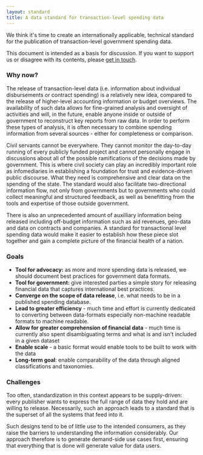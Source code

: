 ```yaml
---
layout: standard
title: A data standard for transaction-level spending data
---
```


<p>
    We think it's time to create an internationally applicable, technical
    standard for the publication of transaction-level government spending
    data.        
</p>

<div class="alert">
    This document is intended as a basis for discussion. If you want to support us 
    or disagree with its contents, please <a href="contribute.html">get in touch</a>.
</div>

<h3>Why now?</h3>
<p>The release of transaction-level data (i.e. information about individual disbursements or contract spending) is a relatively new idea, compared to the release of higher-level accounting information or budget overviews. The availability of such data allows for fine-grained analysis and oversight of activities and will, in the future, enable anyone inside or outside of government to reconstruct key reports from raw data. In order to perform these types of analysis, it is often necessary to combine spending information from several sources - either for completeness or comparison.</p>

<p>Civil servants cannot be everywhere. They cannot monitor the day-to-day running of every  publicly funded project and cannot personally engage in discussions about all of the possible ramifications of the decisions made by government. This is where civil society can play an incredibly important role as infomediaries in establishing a foundation for trust and evidence-driven public discourse. What they need is comprehensive and clear data on the spending of the state. The standard would also facilitate two-directional information flow, not only from governments but to governments who could collect meaningful and structured feedback, as well as benefitting from the tools and expertise of those outside government.</p>

<p>There is also an unprecedented amount of auxilliary information being released including off-budget information such as aid revenues, geo-data and data on contracts and companies. A standard for transactional level spending data would make it easier to establish how these piece slot together and gain a complete picture of the financial health of a nation.</p>

<h3>Goals</h3>

<ul>
    <li><strong>Tool for advocacy:</strong> as more and more spending data is released, we should document best practices for government data formats.</li>
    <li><strong>Tool for government:</strong> give interested parties a simple story for releasing financial data that captures international best practices.</li>
    <li><strong>Converge on the scope of data release</strong>, i.e. what needs to be in a published spending database.</li>
    <li><strong>Lead to greater efficiency</strong> - much time and effort is currently dedicated to converting between data-formats especially non-machine readable formats to machine readable.</li>
    <li><strong>Allow for greater comprehension of financial data</strong> - much time is currently also spent disambiguating terms and what is and isn't included in a given dataset</li>
    <li><strong>Enable scale</strong> - a basic format would enable tools to be built to work with the data</li>
    <li><strong>Long-term goal</strong>: enable comparability of the data through aligned classifications and taxonomies.</li>
</ul>

<h3>Challenges</h3>
<p>Too often, standardization in this context appears to be supply-driven: every publisher wants to express the full range of data they hold and are willing to release. Necessarily, such an approach leads to a standard that is the superset of all the systems that feed into it.</p>
<p>Such designs tend to be of little use to the intended consumers, as they raise the barriers to understanding the information considerably. Our approach therefore is to generate demand-side use cases first, ensuring that everything that is done will generate value for data users.</p>

